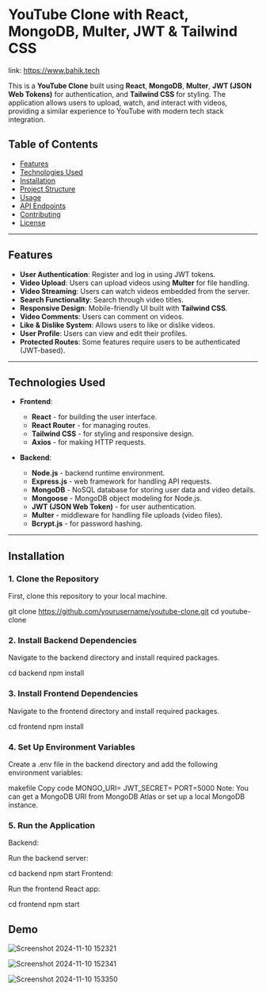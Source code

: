 # YouTube Clone with React, MongoDB, Multer, JWT & Tailwind CSS

link: https://www.bahik.tech


This is a **YouTube Clone** built using **React**, **MongoDB**, **Multer**, **JWT (JSON Web Tokens)** for authentication, and **Tailwind CSS** for styling. The application allows users to upload, watch, and interact with videos, providing a similar experience to YouTube with modern tech stack integration.

## Table of Contents

- [Features](#features)
- [Technologies Used](#technologies-used)
- [Installation](#installation)
- [Project Structure](#project-structure)
- [Usage](#usage)
- [API Endpoints](#api-endpoints)
- [Contributing](#contributing)
- [License](#license)

---

## Features

- **User Authentication**: Register and log in using JWT tokens.
- **Video Upload**: Users can upload videos using **Multer** for file handling.
- **Video Streaming**: Users can watch videos embedded from the server.
- **Search Functionality**: Search through video titles.
- **Responsive Design**: Mobile-friendly UI built with **Tailwind CSS**.
- **Video Comments**: Users can comment on videos.
- **Like & Dislike System**: Allows users to like or dislike videos.
- **User Profile**: Users can view and edit their profiles.
- **Protected Routes**: Some features require users to be authenticated (JWT-based).

---

## Technologies Used

- **Frontend**: 
  - **React** - for building the user interface.
  - **React Router** - for managing routes.
  - **Tailwind CSS** - for styling and responsive design.
  - **Axios** - for making HTTP requests.
  
- **Backend**:
  - **Node.js** - backend runtime environment.
  - **Express.js** - web framework for handling API requests.
  - **MongoDB** - NoSQL database for storing user data and video details.
  - **Mongoose** - MongoDB object modeling for Node.js.
  - **JWT (JSON Web Token)** - for user authentication.
  - **Multer** - middleware for handling file uploads (video files).
  - **Bcrypt.js** - for password hashing.

---

## Installation

### 1. Clone the Repository

First, clone this repository to your local machine.


git clone https://github.com/yourusername/youtube-clone.git
cd youtube-clone
  
### 2. Install Backend Dependencies
Navigate to the backend directory and install required packages.


cd backend
npm install

### 3. Install Frontend Dependencies
Navigate to the frontend directory and install required packages.

cd frontend
npm install

### 4. Set Up Environment Variables
Create a .env file in the backend directory and add the following environment variables:

makefile
Copy code
MONGO_URI=<Your MongoDB URI>
JWT_SECRET=<Your Secret Key for JWT>
PORT=5000
Note: You can get a MongoDB URI from MongoDB Atlas or set up a local MongoDB instance.

### 5. Run the Application
Backend:

Run the backend server:

cd backend
npm start
Frontend:

Run the frontend React app:

cd frontend
npm start

## Demo


![Screenshot 2024-11-10 152321](https://github.com/user-attachments/assets/3a32c8ea-fa59-4d1b-87a3-654615ad8874)



![Screenshot 2024-11-10 152341](https://github.com/user-attachments/assets/200390d7-e3f1-4035-87ab-c9cfb409b42e)



![Screenshot 2024-11-10 153350](https://github.com/user-attachments/assets/dfa6e992-77b8-40c0-be78-89a37e9c815d)

